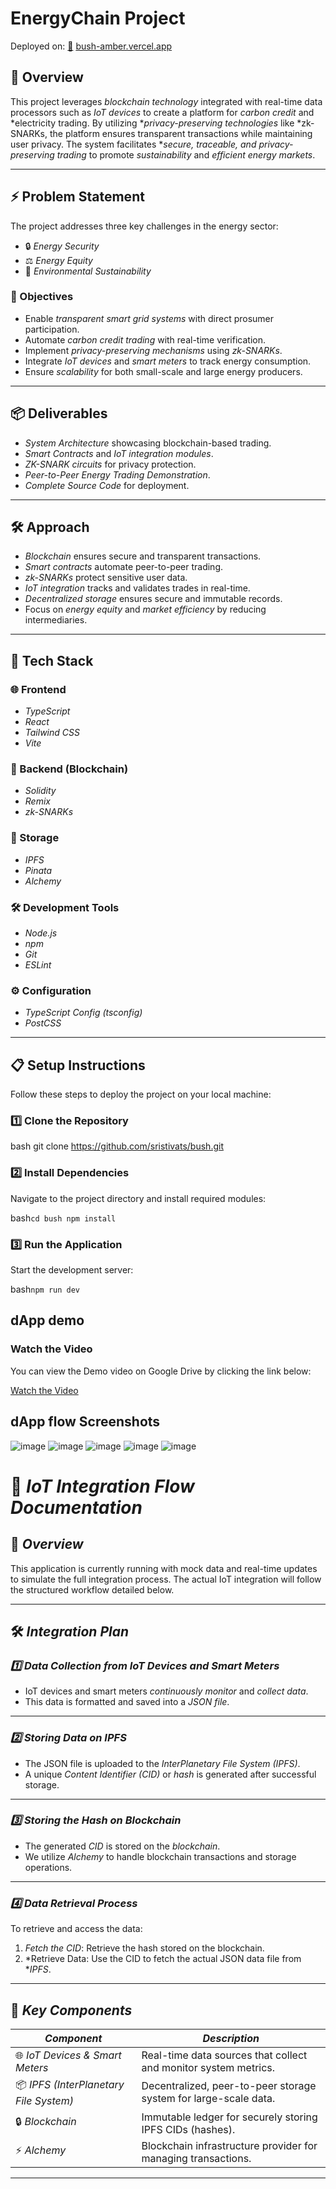 # EnergyChain Project

Deployed on: [🔗](http://bush-amber.vercel.app) [bush-amber.vercel.app](http://bush-amber.vercel.app)


## 🚀 Overview

This project leverages *blockchain technology* integrated with real-time data processors such as *IoT devices* to create a platform for *carbon credit* and *electricity trading. By utilizing **privacy-preserving technologies* like *zk-SNARKs, the platform ensures transparent transactions while maintaining user privacy. The system facilitates **secure, traceable, and privacy-preserving trading* to promote *sustainability* and *efficient energy markets*.

---

## ⚡ Problem Statement

The project addresses three key challenges in the energy sector:

- 🔒 *Energy Security*
- ⚖ *Energy Equity*
- 🌱 *Environmental Sustainability*

### 🎯 Objectives

- Enable *transparent smart grid systems* with direct prosumer participation.
- Automate *carbon credit trading* with real-time verification.
- Implement *privacy-preserving mechanisms* using *zk-SNARKs*.
- Integrate *IoT devices* and *smart meters* to track energy consumption.
- Ensure *scalability* for both small-scale and large energy producers.

---

## 📦 Deliverables

- *System Architecture* showcasing blockchain-based trading.
- *Smart Contracts* and *IoT integration modules*.
- *ZK-SNARK circuits* for privacy protection.
- *Peer-to-Peer Energy Trading Demonstration*.
- *Complete Source Code* for deployment.

---

## 🛠 Approach

- *Blockchain* ensures secure and transparent transactions.
- *Smart contracts* automate peer-to-peer trading.
- *zk-SNARKs* protect sensitive user data.
- *IoT integration* tracks and validates trades in real-time.
- *Decentralized storage* ensures secure and immutable records.
- Focus on *energy equity* and *market efficiency* by reducing intermediaries.

---

## 🧰 Tech Stack

### 🌐 Frontend

- *TypeScript*
- *React*
- *Tailwind CSS*
- *Vite*

### 🔐 Backend (Blockchain)

- *Solidity*
- *Remix*
- *zk-SNARKs*

### 📂 Storage

- *IPFS*
- *Pinata*
- *Alchemy*

### 🛠 Development Tools

- *Node.js*
- *npm*
- *Git*
- *ESLint*

### ⚙ Configuration

- *TypeScript Config (tsconfig)*
- *PostCSS*

---

## 📋 Setup Instructions

Follow these steps to deploy the project on your local machine:

### 1️⃣ Clone the Repository

bash
git clone https://github.com/sristivats/bush.git


### 2️⃣ Install Dependencies

Navigate to the project directory and install required modules:

bash``
cd bush
npm install
``


### 3️⃣ Run the Application

Start the development server:

bash``
npm run dev
``
## dApp demo

### Watch the Video

You can view the Demo video on Google Drive by clicking the link below:

[Watch the Video](https://drive.google.com/file/d/1_VHosx_xXTjfTaL9j64KoBBqjLDv1vQB/view?usp=drive_link)

## dApp flow Screenshots

![image](https://github.com/user-attachments/assets/35d8d65a-3c65-4299-99c3-142695aeaf73)
![image](https://github.com/user-attachments/assets/6ccb4de6-c5ae-4eb4-8de4-320fd1e69d42)
![image](https://github.com/user-attachments/assets/65adee1e-e323-4361-b9d7-d812f7e7f11b)
![image](https://github.com/user-attachments/assets/d11ff12c-678e-471a-9511-2795c5cd902c)
![image](https://github.com/user-attachments/assets/1d60a98c-2338-4cee-92f8-c8f6a642e764)


# 📡 *IoT Integration Flow Documentation*

## 📄 *Overview*
This application is currently running with mock data and real-time updates to simulate the full integration process. The actual IoT integration will follow the structured workflow detailed below.

---

## 🛠 *Integration Plan*

### *1️⃣ Data Collection from IoT Devices and Smart Meters*
   - IoT devices and smart meters *continuously monitor* and *collect data*.
   - This data is formatted and saved into a *JSON file*.

---

### *2️⃣ Storing Data on IPFS*
   - The JSON file is uploaded to the *InterPlanetary File System (IPFS)*.
   - A unique *Content Identifier (CID)* or *hash* is generated after successful storage.

---

### *3️⃣ Storing the Hash on Blockchain*
   - The generated *CID* is stored on the *blockchain*.
   - We utilize *Alchemy* to handle blockchain transactions and storage operations.

---

### *4️⃣ Data Retrieval Process*
   To retrieve and access the data:
   1. *Fetch the CID*: Retrieve the hash stored on the blockchain.
   2. *Retrieve Data: Use the CID to fetch the actual JSON data file from **IPFS*.

---

## 🧩 *Key Components*

| *Component*            | *Description*                                        |
|--------------------------|---------------------------------------------------------|
| 🌐 *IoT Devices & Smart Meters* | Real-time data sources that collect and monitor system metrics. |
| 📦 *IPFS (InterPlanetary File System)* | Decentralized, peer-to-peer storage system for large-scale data. |
| 🔒 *Blockchain*         | Immutable ledger for securely storing IPFS CIDs (hashes).  |
| ⚡ *Alchemy*             | Blockchain infrastructure provider for managing transactions. |

---
